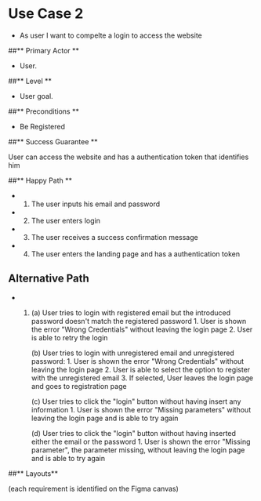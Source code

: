 # Use Case 2

* As user I want to compelte a login to access the website

##** Primary Actor **

* User.

##** Level **

* User goal.

##** Preconditions ** 

* Be Registered

##** Success Guarantee **

User can access the website and has a authentication token that identifies him

##** Happy Path **
* 1. The user inputs his email and password
* 2. The user enters login
* 3. The user receives a success confirmation message
* 4. The user enters the landing page and has a authentication token 

## Alternative Path
* 1.    (a) User tries to login with registered email but the introduced password doesn't match the registered password
            1. User is shown the error "Wrong Credentials" without leaving the login page
            2. User is able to retry the login
                                              
        (b) User tries to login with unregistered email and unregistered password:
            1. User is shown the error "Wrong Credentials" without leaving the login page
            2. User is able to select the option to register with the unregistered email
            3. If selected, User leaves the login page and goes to registration page

        (c) User tries to click the "login" button without having insert any information
            1. User is shown the error "Missing parameters" without leaving the login page and is able to try again
        
        (d) User tries to click the "login" button without having inserted either the email or the password
            1. User is shown the error "Missing parameter", the parameter missing, without leaving the login page and is able to try again              

##** Layouts**


(each requirement is identified on the Figma canvas)
